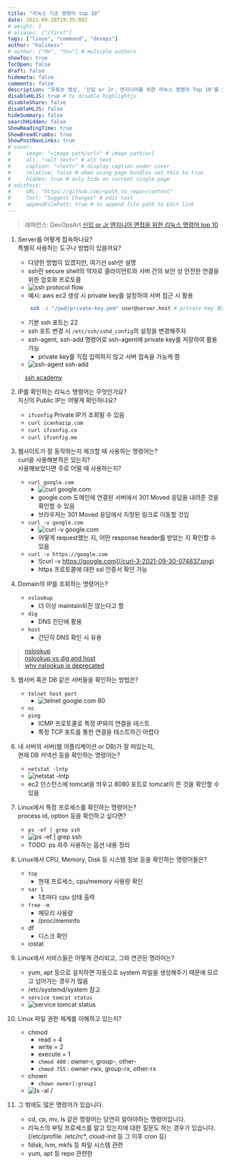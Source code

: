 ```yaml
---
title: "리눅스 기초 명령어 top 10"
date: 2021-09-28T19:35:09Z
# weight: 1
# aliases: ["/first"]
tags: ["linux", "command", "devops"]
author: "halimess"
# author: ["Me", "You"] # multiple authors
showToc: true
TocOpen: false
draft: false
hidemeta: false
comments: false
description: "유튜브 영상, '신입 or Jr. 엔지니어를 위한 리눅스 명령어 Top 10'를 보고 공부하여 정리한 내용"
disableHLJS: true # to disable highlightjs
disableShare: false
disableHLJS: false
hideSummary: false
searchHidden: false
ShowReadingTime: true
ShowBreadCrumbs: true
ShowPostNavLinks: true
# cover:
#     image: "<image path/url>" # image path/url
#     alt: "<alt text>" # alt text
#     caption: "<text>" # display caption under cover
#     relative: false # when using page bundles set this to true
#     hidden: true # only hide on current single page
# editPost:
#     URL: "https://github.com/<path_to_repo>/content"
#     Text: "Suggest Changes" # edit text
#     appendFilePath: true # to append file path to Edit link
---
```


> 레퍼런스: DevOpsArt [신입 or Jr 엔지니어 면접을 위한 리눅스 명령어 top 10](https://www.youtube.com/watch?v=u9RukvKZJZM)

1. Server를 어떻게 접속하나요?  
    특별히 사용하는 도구나 방법이 있을까요?

    * 다양한 방법이 있겠지만, 여기선 ssh만 설명
    * ssh란 secure shell의 약자로 클라이언트와 서버 간의 보안 상 안전한 연결을 위한 암호화 프로토콜
    * ![ssh protocol flow](/ssh-protocol-2021-09-30-063637.png)
    * 예시: aws ec2 생성 시 private key를 설정하여 서버 접근 시 활용
    ``` bash
        ssh -i "/pwd/private-key.pem" user@server.host # private key 활용
    ```
    * 기본 ssh 포트는 22
    * ssh 포트 변경 시 `/etc/ssh/sshd_config`의 설정을 변경해주자
    * ssh-agent, ssh-add 명령어로 ssh-agent에 private key를 저장하여 활용 가능
        * private key를 직접 입력하지 않고 서버 접속을 가능케 함
    * ![ssh-agent ssh-add](/ssh-agent-2021-09-30-072947.png)
    <!-- * ssh와 그 원리를 알고 있는지  
    * password가 아닌 key 방식을 사용해봤는지?
    * 특정 도구(?)나 대체도구는 무엇이 있나?
    * 접근 제어 하는 방식은? -->

> [ssh academy](https://www.ssh.com/academy/ssh/command)

2. IP를 확인하는 리눅스 명령어는 무엇인가요?  
    자신의 Public IP는 어떻게 확인하나요?

    * `ifconfig` Private IP가 조회될 수 있음
    * `curl icanhazip.com`
    * `curl ifconfig.co`
    * `curl ifconfig.me`
    <!-- * IP를 조회하는 명령어인 ifconfig 그리고 자신의 Public IP 조회를 어떻게 하는지?
    * 대표적인 방법으로는 curl ifconfig.com, curl ifconfig.me
    * NAT
    * Public, Private subnet -->

3. 웹사이트가 잘 동작하는지 체크할 때 사용하는 명령어는?  
    curl을 사용해본적은 있는지?  
    사용해보았다면 주로 어떨 때 사용하는지?

    * `curl google.com`
        * ![curl google.com](/curl-1-2021-09-30-074141.png)
        * google.com 도메인에 연결된 서버에서 301 Moved 응답을 내려준 것을 확인할 수 있음
        * 브라우저는 301 Moved 응답에서 지정된 링크로 이동할 것임
    * `curl -v google.com`
        * ![curl -v google.com](/curl-2-2021-09-30-074141.png)
        * 어떻게 request했는 지, 어떤 response header를 받았는 지 확인할 수 있음
    * `curl -v https://google.com`
        * ![curl -v https://google.com](/curl-3-2021-09-30-074837.png)
        * https 프로토콜에 대한 ssl 인증서 확인 가능

    <!-- * 주로 curl을 사용해보았는지와 그 사용을 얼마만큼 했는지에 대한 질문입니다.
    * 단순 사용을 넘어 GET, POST 지정을 해보았는지와
    * -v 옵션에 대한 결과 내용 이해를 묻는 연계 질문 -->

4. Domain의 IP를 조회하는 명령어는?

    * `nslookup`
        * 더 이상 maintain되진 않는다고 함
    * `dig`
        * DNS 진단에 활용
    * `host`
        * 간단히 DNS 확인 시 유용

> [nslookup](https://docs.microsoft.com/ko-kr/windows-server/administration/windows-commands/nslookup)  
> [nslookup vs dig and host](https://www.linuxquestions.org/questions/linux-networking-3/nslookup-vs-dig-and-host-238612/)  
> [why nslookup is deprecated](https://www.linuxquestions.org/questions/linux-networking-3/why-nslookup-is-deprecated-122337/)

5. 웹서버 혹은 DB 같은 서버들을 확인하는 방법은?

    * `telnet host port`
        * ![telnet google.com 80](/telnet-2021-09-30-082912.png)
    * `nc`
    * `ping`
        * ICMP 프로토콜로 특정 IP와의 연결을 테스트
        * 특정 TCP 포트를 통한 연결을 테스트하긴 어렵다

6. 내 서버의 서버(웹 어플리케이션 or DB)가 잘 떠있는지,  
    현재 DB 커넥션 등을 확인하는 명령어는?

    * `netstat -lntp`
    * ![netstat -lntp](/netstat-2021-09-30-083729.png)
    * ec2 인스턴스에 tomcat을 띄우고 8080 포트로 tomcat이 뜬 것을 확인할 수 있음

    <!-- * netstat 명령어와 그 옵션 등을 사용해보았는 지에 대한 것을 묻는 질문
    * netstat -lntpu
    * netstat -an | grep "port"
    등의 예시를 정확히 이해하고 있는지에 대한 질문 -->

7. Linux에서 특정 프로세스를 확인하는 명령어는?  
    process id, option 등을 확인하고 싶다면?

    * `ps -ef | grep ssh`
    * ![ps -ef | grep ssh](/ps-ef-2021-09-30-084427.png)
    * TODO: ps 자주 사용하는 옵션 내용 정리

    <!-- * 주로 ps 명령어를 사용해보았는 지에 대한 질문
    * ps -ef | grep ""
    * ps aux | grep ""
    * 등 위와 같은 명령어를 실제 사용했고, 어떤 상황에서 사용하는지에 대해서 확인하는 질문 -->

8. Linux에서 CPU, Memory, Disk 등 시스템 정보 등을 확인하는 명령어들은?

    * `top`
        * 현재 프로세스, cpu/memory 사용량 확인
    * `sar 1`
        * 1초마다 cpu 상태 출력
    * `free -m`
        * 메모리 사용량
        * /proc/meminfo
    * df
        * 디스크 확인
    * iostat
    <!-- * 모니터링에 사용될 수 있는 명령어들을 알고 있는지 사용해보았는지에 대해서 확인 -->

9. Linux에서 서비스들은 어떻게 관리되고, 그와 연관된 명려어는?

    * yum, apt 등으로 설치하면 자동으로 system 파일을 생성해주기 때문에 모르고 넘어가는 경우가 많음
    * /etc/systemd/system 참고
    * `service tomcat status`
    * ![service tomcat status](/service-2021-09-30-085808.png)

    <!-- * service
    * systemctl
    * 위 명령어들을 사용해보았는지에 대한 질문
    * 결국 위 명령어들은 systemd에 관련된 질문, systemd를 이해하고 있는지와
    * 직접 작성해봤는지와 어던 기능과 사용사례에 대해서 확인하는 질문.
    * init.d, upstart까지 설명할 수 있다면 참고로 더 이상 물을게 없음. -->

10. Linux 파일 권한 체계를 이해하고 있는지?

    * chmod
        * read = 4
        * write = 2
        * execute = 1
        * `chmod 400` : owner-r, group-, other-
        * `chmod 755` : owner-rwx, group-rx, other-rx
    * chown
        * `chown owner[:group]`
    * ![ls -al /](/ls-al-2021-09-30-090047.png)

    <!-- * 등을 이해하고 있는지를 묻는 질문. -->

11. 그 밖에도 많은 명령어가 있습니다.

    * cd, cp, mv, ls 같은 명령어는 당연히 알아야하는 명령어입니다.
    * 리눅스의 부팅 프로세스를 알고 있는지에 대한 질문도 하는 경우가 있습니다.(/etc/profile. /etc/rc*, cloud-init 등 그 이후 cron 등)
    * fdisk, lvm, mkfs 등 파일 시스템 관련
    * yum, apt 등 repo 관련한
